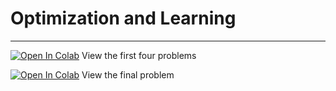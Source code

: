 # Optimization and Learning

---

[![Open In Colab](https://colab.research.google.com/assets/colab-badge.svg)](https://colab.research.google.com/github/sayarghoshroy/Optimization_and_Learning/blob/master/Optimization_Learning.ipynb) View the first four problems

[![Open In Colab](https://colab.research.google.com/assets/colab-badge.svg)](https://colab.research.google.com/github/sayarghoshroy/Optimization_and_Learning/blob/master/Concrete_Compressive_Strength_Regression.ipynb) View the final problem